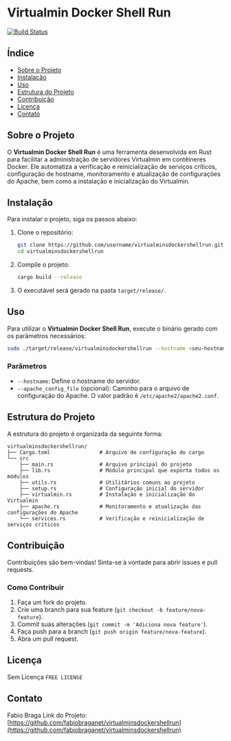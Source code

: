 # Virtualmin Docker Shell Run

[![Build Status](https://github.com/fabiobraganet/virtualminsdockershellrun/actions/workflows/rust.yml/badge.svg)](https://github.com/fabiobraganet/virtualminsdockershellrun/actions)

## Índice

- [Sobre o Projeto](#sobre-o-projeto)
- [Instalação](#instalação)
- [Uso](#uso)
- [Estrutura do Projeto](#estrutura-do-projeto)
- [Contribuição](#contribuição)
- [Licença](#licença)
- [Contato](#contato)

## Sobre o Projeto

O **Virtualmin Docker Shell Run** é uma ferramenta desenvolvida em Rust para facilitar a administração de servidores Virtualmin em contêineres Docker. Ele automatiza a verificação e reinicialização de serviços críticos, configuração de hostname, monitoramento e atualização de configurações do Apache, bem como a instalação e inicialização do Virtualmin.

## Instalação

Para instalar o projeto, siga os passos abaixo:

1. Clone o repositório:
   ```sh
   git clone https://github.com/username/virtualminsdockershellrun.git
   cd virtualminsdockershellrun
   ```

2. Compile o projeto:
   ```sh
   cargo build --release
   ```

3. O executável será gerado na pasta `target/release/`.

## Uso

Para utilizar o **Virtualmin Docker Shell Run**, execute o binário gerado com os parâmetros necessários:

```sh
sudo ./target/release/virtualminsdockershellrun --hostname <seu-hostname>
```

### Parâmetros

- `--hostname`: Define o hostname do servidor.
- `--apache_config_file` (opcional): Caminho para o arquivo de configuração do Apache. O valor padrão é `/etc/apache2/apache2.conf`.

## Estrutura do Projeto

A estrutura do projeto é organizada da seguinte forma:

```
virtualminsdockershellrun/
├── Cargo.toml                # Arquivo de configuração do cargo
└── src
    ├── main.rs               # Arquivo principal do projeto
    ├── lib.rs                # Módulo principal que exporta todos os módulos
    ├── utils.rs              # Utilitários comuns ao projeto
    ├── setup.rs              # Configuração inicial do servidor
    ├── virtualmin.rs         # Instalação e inicialização do Virtualmin
    ├── apache.rs             # Monitoramento e atualização das configurações do Apache
    └── services.rs           # Verificação e reinicialização de serviços críticos
```

## Contribuição

Contribuições são bem-vindas! Sinta-se à vontade para abrir issues e pull requests.

### Como Contribuir

1. Faça um fork do projeto.
2. Crie uma branch para sua feature (`git checkout -b feature/nova-feature`).
3. Commit suas alterações (`git commit -m 'Adiciona nova feature'`).
4. Faça push para a branch (`git push origin feature/nova-feature`).
5. Abra um pull request.

## Licença

Sem Licença `FREE LICENSE`

## Contato

Fabio Braga 
Link do Projeto: [https://github.com/fabiobraganet/virtualminsdockershellrun](https://github.com/fabiobraganet/virtualminsdockershellrun)

